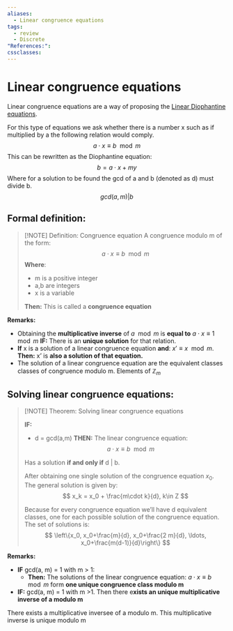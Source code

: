 ```yaml
---
aliases:
  - Linear congruence equations
tags:
  - review
  - Discrete
"References:": 
cssclasses:
---
```

# Linear congruence equations
Linear congruence equations are a way of proposing the [Linear Diophantine equations](20240429%20-%20113931%20-%20Linear%20Diophantine%20equations.md). 

For this type of equations we ask whether there is a number x such as if multiplied by a the following relation would comply.  
$$
a \cdot x \equiv b \mod m 
$$
This can be rewritten as the Diophantine equation:
$$
b = a\cdot x + m y
$$
Where for a solution to be found the gcd of a and b (denoted as d) must divide b. 
$$
gcd(a,m)| b
$$
## Formal definition:

> [!NOTE] Definition: Congruence equation
> A congruence modulo m of the form: 
> $$
> a \cdot x \equiv b \mod m
> $$
> **Where**:
> + m is a positive integer
> + a,b are integers 
> + x is a variable 
> 
> **Then:** This is called a **congruence equation**

**Remarks:**
+ Obtaining the **multiplicative inverse** of $a \mod m$ is **equal to** $a\cdot x \equiv 1 \mod{m}$ **IF:** There is an **unique solution** for that relation. 
+ **If** x is a solution of a linear congruence equation **and**:  $x'\equiv x \mod{m}$. 
	**Then:** x’ is **also a solution of that equation.**
+ The solution of a linear congruence equation are the equivalent classes classes of congruence modulo m. Elements of $\mathbb{Z}_m$

## Solving linear congruence equations:

> [!NOTE] Theorem: Solving linear congruence equations 
> 
> **IF:**
> + d = gcd(a,m)
> **THEN:**
> The linear congruence equation:
> $$
> a \cdot x \equiv b \mod m
> $$
> 
> Has a solution **if and only if** d | b.
> 
> After obtaining one single solution of the congruence equation $x_0$. The general solution is given by: 
> $$
> x_k = x_0 + \frac{m\cdot k}{d}, k\in Z
> $$
> 
> Because for every congruence equation we’ll have d equivalent classes, one for each possible solution of the congruence equation. The set of solutions is:
> $$
> \left\{x_0, x_0+\frac{m}{d}, x_0+\frac{2 m}{d}, \ldots, x_0+\frac{m(d-1)}{d}\right\}
> $$
> 

**Remarks:**
+ **IF** gcd(a, m) = 1 with m > 1:
	+ **Then:** The solutions of the linear congruence equation: $a\cdot x \equiv b \mod m$ form **one unique congruence class modulo m**
+ **IF:** gcd(a, m) = 1 with m >1. Then there e**xists an unique multiplicative inverse of a modulo m**

There exists a multiplicative inversee of a modulo m. This multiplicative inverse is unique modulo m